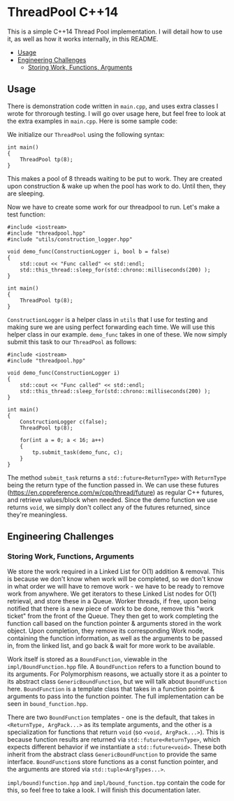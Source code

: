# ThreadPool C++14

This is a simple C++14 Thread Pool implementation. I will detail how to use it, as well as how it works internally, in this README. 

- [Usage](#usage)
- [Engineering Challenges](#engineering-challenges)
    - [Storing Work, Functions, Arguments](#storing-work-functions-arguments)

## Usage
There is demonstration code written in `main.cpp`, and uses extra classes I wrote for throrough testing. I will go over usage here, but feel free to look
at the extra examples in `main.cpp`. Here is some sample code:

We initialize our `ThreadPool` using the following syntax:
```
int main()
{
    ThreadPool tp(8);
}
```
This makes a pool of 8 threads waiting to be put to work. They are created upon construction & wake up when the pool has work to do. Until then, they are sleeping.

Now we have to create some work for our threadpool to run. Let's make a test function:
```
#include <iostream>
#include "threadpool.hpp"
#include "utils/construction_logger.hpp"

void demo_func(ConstructionLogger i, bool b = false)
{
    std::cout << "Func called" << std::endl;
    std::this_thread::sleep_for(std::chrono::milliseconds(200) );
}

int main()
{
    ThreadPool tp(8);
}
```
`ConstructionLogger` is a helper class in `utils` that I use for testing and making sure we are using perfect forwarding each time. We will use this helper class in our example. `demo_func` takes in one of these.
We now simply submit this task to our `ThreadPool` as follows:

```
#include <iostream>
#include "threadpool.hpp"

void demo_func(ConstructionLogger i)
{
    std::cout << "Func called" << std::endl;
    std::this_thread::sleep_for(std::chrono::milliseconds(200) );
}

int main()
{
    ConstructionLogger c(false);
    ThreadPool tp(8);

    for(int a = 0; a < 16; a++)
    {
        tp.submit_task(demo_func, c);
    }
}
```
The method `submit_task` returns a `std::future<ReturnType>` with `ReturnType` being the return type of the function passed in. We can use these futures (https://en.cppreference.com/w/cpp/thread/future) as regular C++ futures, and retrieve values/block when needed. Since the demo function we use returns `void`, we simply don't collect any of the futures returned, since they're meaningless.

## Engineering Challenges

### Storing Work, Functions, Arguments

We store the work required in a Linked List for O(1) addition & removal. This is because we don't know when work will be completed, so we don't know in what order
we will have to remove work - we have to be ready to remove work from anywhere. We get iterators to these Linked List nodes for O(1) retrieval, and store these
in a Queue. Worker threads, if free, upon being notified that there is a new piece of work to be done, remove this "work ticket" from the front of the Queue.
They then get to work completing the function call based on the function pointer & arguments stored in the work object. Upon completion,
they remove its corresponding Work node, containing the function information, as well as the arguments to be passed in, from the linked list, and go back & wait
for more work to be available.

Work itself is stored as a `BoundFunction`, viewable in the `impl/BoundFunction.hpp` file. A `BoundFunction` refers to a function bound to its arguments. For Polymorphism reasons, we actually store it as a pointer to its abstract class `GenericBoundFunction`, but we will talk about `BoundFunction` here. `BoundFunction` is a template class that takes in a function pointer & arguments
to pass into the function pointer. The full implementation can be seen in `bound_function.hpp`.

There are two `BoundFunction` templates - one is the default, that takes in `<ReturnType, ArgPack...>` as its template arguments, and the other is a specialization for functions that return `void` (so `<void, ArgPack...>`). This is because function results are returned via `std::future<ReturnType>`, which expects different behavior if we instantiate a `std::future<void>`. These both inherit from the abstract class `GenericBoundFunction` to provide the same interface. `BoundFunction`s store functions as a const function pointer, and the arguments are stored via `std::tuple<ArgTypes...>`. 

`impl/bound)function.hpp` and `impl/bound_function.tpp` contain the code for this, so feel free to take a look. I will finish this documentation later.

